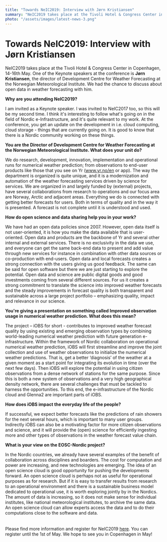 ```yaml
---
title: "Towards NeIC2019: Interview with Jørn Kristiansen"
summary: "NeIC2019 takes place at the Tivoli Hotel & Congress Center in Copenhagen, 14-16th May. One of the Keynote speakers at the conference is Jørn Kristiansen, the director of Development Centre for Weather Forecasting at the Norwegian Meteorological Institute."
photo: "/assets/images/latest-news-3.png"
---
```


Towards NeIC2019: Interview with Jørn Kristiansen
===============================

<p>NeIC2019 takes place at the Tivoli Hotel & Congress Center in Copenhagen, 14-16th May. One of the Keynote speakers at the conference is <b>Jørn Kristiansen</b>, the director of Development Centre for Weather Forecasting at the Norwegian Meteorological Institute. We had the chance to discuss about open data in weather forecasting with him.<br></p>


**Why are you attending NeIC2019?**
<p> I am invited as a Keynote speaker. I was invited to NeIC2017 too, so this will be my second time. I think it's interesting to follow what's going on in the field of Nordic e-Infrastructure, and it's quite relevant to my work. At the conference, you get an update on the development in i.e. cloud computing, cloud storage - things that are currently going on.  It is good to know that there is a Nordic community working on these things. </p>

**You are the Director of Development Centre for Weather Forecasting at the Norwegian Meteorological Institute. What does your unit do?**
<p> We do research, development, innovation, implementation and operational runs for numerical weather prediction; from observations to end-user products like those that you see on Yr (<a href="www.yr.no/en">www.yr.no/en</a> or app). The way the department is organized is quite unique, and it is a modernization and automation of the weather forecasting services driven by science for services. We are organized in and largely funded by (external) projects, have several collaborations from research to operations and our focus area are Norway, Arctic and adjacent areas. Everything we do is connected with getting better forecasts for users. Both in terms of quality and in the way it is presented. A forecast is not complete until it is understood and used. </p>

**How do open science and data sharing help you in your work?**
<p> We have had an open data policies since 2007. However, open data itself is not user-oriented, it is how you make the data available that is user-oriented. Open data and products are the backbone of Yr and several other internal and external services. There is no exclusivity in the data we use, and everyone can get the same back-end data to present and add value through new services for instance in combination with other data sources or co-production with end-users. Open data and local forecasts creates a strong connection with the users giving us good feedback. The same can be said for open software but there we are just starting to explore the potential. Open data and science are public digital goods and good investments coming from several different sources. For us it creates a strong commitment to translate the science into improved weather forecasts and the steady improvements in forecast quality is both transparent and sustainable across a large project portfolio – emphasizing quality, impact and relevance in our science.  </p>

**You're giving a presentation on something called Improved observation usage in numerical weather prediction. What does this mean?**
<p> The project – iOBS for short - contributes to improved weather forecast quality by using existing and emerging observation types by combining world-leading numerical weather prediction with future generation e-infrastructure. Within the framework of Nordic collaboration on operational numerical weather prediction, iOBS will first streamline and improve the joint collection and use of weather observations to initialize the numerical weather predictions. That is, get a better ‘diagnosis’ of the weather at a given moment as a start point for integrating its evolution in time (over the next few days). Then iOBS will explore the potential in using citizen observations from a dense network of stations for the same purpose. Since this is both a new system of observations and a very high geographical density network, there are several challenges that must be tackled to harness the opportunities. To this end, the e-infrastructure of the Nordic cloud and Glenna2 are important parts of iOBS. </p>

**How does iOBS impact the everyday life of the people?**
<p> If successful, we expect better forecasts like the predictions of rain showers for the next several hours, which is important to many user groups. Indirectly iOBS can also be a motivating factor for more citizen observations and science, and it will provide the (open) science for efficiently ingesting more and other types of observations in the weather forecast value chain. </p> 

**What is your view on the EOSC-Nordic project?**
<p> In the Nordic countries, we already have several examples of the benefit of collaboration across disciplines and boarders. The cost for computation and power are increasing, and new technologies are emerging. The idea of an open science cloud is good opportunity for pushing the developments forward. An open science cloud is perhaps not as useful for operational purposes as for research. But if it is easy to transfer results from research to an operational environment and there is a sustainable business model dedicated to operational use, it is worth exploring jointly by in the Nordics. The amount of data is increasing, so it does not make sense for individual institutes, like national meteorological institutes, to archive the same data. An open science cloud can allow experts access the data and to do their computations close to the software and data. 
 <br>
  <br>
  <br>
Please find more information and register for NeIC2019 <a href="https://indico.neic.no/event/18/overview">here</a>. You can register until the 1st of May. We hope to see you in Copenhagen in May! </p>
